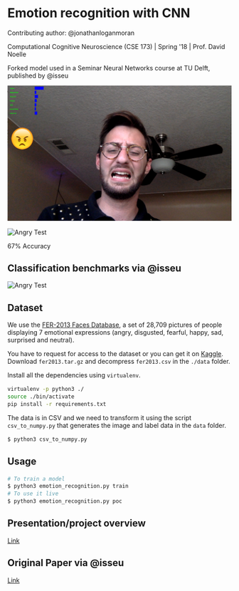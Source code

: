 # Emotion recognition with CNN

Contributing author: @jonathanloganmoran

Computational Cognitive Neuroscience (CSE 173) | Spring '18 | Prof. David Noelle

Forked model used in a Seminar Neural Networks course at TU Delft, published by @isseu

![Angry Test](https://raw.githubusercontent.com/jonathanloganmoran/emotion-recognition-neural-networks/master/paper/Screen%20Shot%202018-05-04%20at%207.01.20%20PM.png)

![Angry Test](https://github.com/jonathanloganmoran/emotion-recognition-neural-networks/blob/master/paper/Screen%20Shot%202018-05-04%20at%207.02.37%20PM.png)

 67% Accuracy

## Classification benchmarks via @isseu

 ![Angry Test](https://raw.githubusercontent.com/isseu/emotion-recognition-neural-networks/master/paper/matrix_final.png)

## Dataset

We use the [FER-2013 Faces Database](http://www.socsci.ru.nl:8180/RaFD2/RaFD?p=main), a set of 28,709 pictures of people displaying 7 emotional expressions (angry, disgusted, fearful, happy, sad, surprised and neutral).

You have to request for access to the dataset or you can get it on [Kaggle](https://www.kaggle.com/c/challenges-in-representation-learning-facial-expression-recognition-challenge/data). Download `fer2013.tar.gz` and decompress `fer2013.csv` in the `./data` folder.

Install all the dependencies using `virtualenv`.

```bash
virtualenv -p python3 ./
source ./bin/activate
pip install -r requirements.txt
```

The data is in CSV and we need to transform it using the script `csv_to_numpy.py` that generates the image and label data in the `data` folder.

```bash
$ python3 csv_to_numpy.py
```

## Usage

```bash
# To train a model
$ python3 emotion_recognition.py train
# To use it live
$ python3 emotion_recognition.py poc
```

## Presentation/project overview

[Link](https://github.com/jonathanloganmoran/emotion-recognition-neural-networks/blob/master/Emotion%20Recognition%20in%20CNNs.pdf)

## Original Paper via @isseu

[Link](https://github.com/isseu/emotion-recognition-neural-networks/blob/master/paper/Report_NN.pdf)

